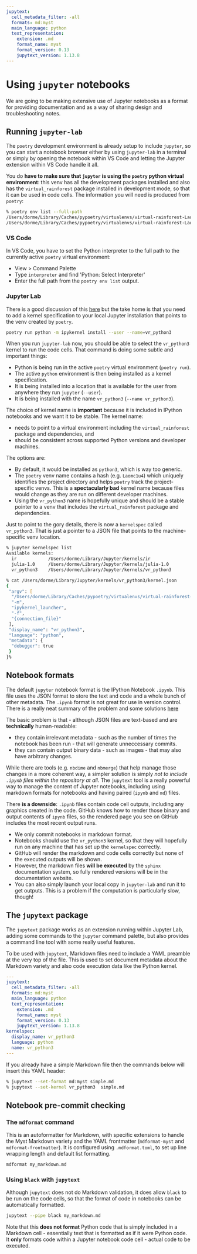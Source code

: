 ```yaml
---
jupytext:
  cell_metadata_filter: -all
  formats: md:myst
  main_language: python
  text_representation:
    extension: .md
    format_name: myst
    format_version: 0.13
    jupytext_version: 1.13.8
---
```


# Using `jupyter` notebooks

We are going to be making extensive use of Jupyter notebooks as a format for providing
documentation and as a way of sharing design and troubleshooting notes.

## Running `jupyter-lab`

The `poetry` development environment is already setup to include `jupyter`, so you can
start a notebook browser either by using `jupyter-lab` in a terminal or simply by
opening the notebook within VS Code and letting the Jupyter extension within VS Code
handle it all.

You do **have to make sure that `jupyter` is using the `poetry` python virtual
environment**: this venv has all the development packages installed and also has the
`virtual_rainforest` package installed in development mode, so that it can be used in
code cells. The information you will need is produced from `poetry`:

```zsh
% poetry env list --full-path
/Users/dorme/Library/Caches/pypoetry/virtualenvs/virtual-rainforest-Laomc1u4-py3.10
/Users/dorme/Library/Caches/pypoetry/virtualenvs/virtual-rainforest-Laomc1u4-py3.9 (Activated)
```

### VS Code

In VS Code, you have to set the Python interpreter to the full path to the currently
active `poetry` virtual environment:

- View > Command Palette
- Type `interpreter` and find 'Python: Select Interpreter'
- Enter the full path from the `poetry env list` output.

### Jupyter Lab

There is a good discussion of this
[here](https://janakiev.com/blog/jupyter-virtual-envs/) but the take home is that you
need to add a kernel specification to your local Jupyter installation that points to the
venv created by `poetry`.

```zsh
poetry run python -m ipykernel install --user --name=vr_python3
```

When you run `jupyter-lab` now, you should be able to select the `vr_python3` kernel to
run the code cells. That command is doing some subtle and important things:

- Python is being run in the active `poetry` virtual environment (`poetry run`).
- The active `python` environment is then being installed as a kernel specification.
- It is being installed into a location that is available for the user from anywhere
  they run `jupyter` (`--user`).
- It is being installed with the name `vr_python3` (`--name vr_python3`).

The choice of kernel name is **important** because it is included in IPython notebooks
and we want it to be stable. The kernel name:

- needs to point to a virtual environment including the `virtual_rainforest` package
  and dependencies, and
- should be consistent across supported Python versions and developer machines.

The options are:

- By default, it would be installed as `python3`, which is way too generic.
- The `poetry` venv name contains a hash (e.g. `Laomc1u4`) which uniquely identifies the
  project directory and helps `poetry` track the project-specific venvs. This is a
  **spectacularly bad** kernel name because files would change as they are run on
  different developer machines.
- Using the `vr_python3` name is hopefully unique and should be a stable pointer to a
  venv that includes  the `virtual_rainforest` package and dependencies.

Just to point to the gory details, there is now a `kernelspec` called `vr_python3`. That
is just a pointer to a JSON file that points to the machine-specific venv location.

```zsh
% jupyter kernelspec list
Available kernels:
  ir            /Users/dorme/Library/Jupyter/kernels/ir
  julia-1.0     /Users/dorme/Library/Jupyter/kernels/julia-1.0
  vr_python3    /Users/dorme/Library/Jupyter/kernels/vr_python3
```

```zsh
% cat /Users/dorme/Library/Jupyter/kernels/vr_python3/kernel.json
{
 "argv": [
  "/Users/dorme/Library/Caches/pypoetry/virtualenvs/virtual-rainforest-Laomc1u4-py3.10/bin/python",
  "-m",
  "ipykernel_launcher",
  "-f",
  "{connection_file}"
 ],
 "display_name": "vr_python3",
 "language": "python",
 "metadata": {
  "debugger": true
 }
}%
```

## Notebook formats

The default `jupyter` notebook format is the IPython Notebook `.ipynb`. This file uses
the JSON format to store the text and code and a whole bunch of other metadata. The
`.ipynb` format is not great for use in version control. There is a really neat summary
of the problem and some solutions
[here](https://nextjournal.com/schmudde/how-to-version-control-jupyter)

The basic problem is that - although JSON files are text-based and are **technically**
human-readable:

- they contain irrelevant metadata - such as the number of times the notebook has been
  run - that will generate unneccessary commits.
- they can contain output binary data - such as images - that may also have arbitrary
  changes.

While there are tools (e.g. `nbdime` and `nbmerge`) that help manage those changes in a
more coherent way, a simpler solution is simply _not to include `.ipynb` files within
the repository at all_. The `jupytext` tool is a really powerful way to manage the
content of Jupyter notebooks, including using markdown formats for notebooks and having
paired (`ipynb` and `md`) files.

There **is a downside**: `.ipynb` files contain code cell outputs, including any
graphics created in the code. GitHub knows how to render those binary and output
contents of `ipynb` files, so the rendered page you see on GitHub includes the most
recent output runs.

- We only commit notebooks in markdown format.
- Notebooks should use the `vr_python3` kernel, so that they will hopefully run on any
  machine that has set up the `kernelspec` correctly.
- GitHub will render the markdown and code cells correctly but none of the executed
  outputs will be shown.
- However, the markdown files **will be executed** by the `sphinx` documentation system,
  so fully rendered versions will be in the documentation website.
- You can also simply launch your local copy in `jupyter-lab` and run it to get outputs.
  This is a problem if the computation is particularly slow, though!

## The `jupytext` package

The `jupytext` package works as an extension running within Jupyter Lab, adding some
commands to the `jupyter` command palette, but also provides a command line tool with
some really useful features.

To be used with `jupytext`, Markdown files need to include a YAML preamble at the very
top of the file. This is used to set document metadata about the Markdown variety and
also code execution data like the Python kernel.

```yaml
---
jupytext:
  cell_metadata_filter: -all
  formats: md:myst
  main_language: python
  text_representation:
    extension: .md
    format_name: myst
    format_version: 0.13
    jupytext_version: 1.13.8
kernelspec:
  display_name: vr_python3
  language: python
  name: vr_python3
---
```

If you already have a simple Markdown file then the commands below will insert this YAML
header:

```zsh
% jupytext --set-format md:myst simple.md
% jupytext --set-kernel vr_python3  simple.md
```

## Notebook pre-commit checking

### The `mdformat` command

This is an autoformatter for Markdown, with specific extensions to handle the Myst
Markdown variety and the YAML frontmatter (`mdformat-myst` and `mdformat-frontmatter`).
It is configured using `.mdformat.toml`, to set up line wrapping length and default list
formatting.

```zsh
mdformat my_markdown.md
```

### Using `black` with `jupytext`

Although `jupytext` does not do Markdown validation, it does allow `black` to be run on
the code cells, so that the format of code in notebooks can be automatically formatted.

```zsh
jupytext --pipe black my_markdown.md
```

Note that this **does not format** Python code that is simply included in a Markdown
cell - essentially text that is formatted as if it were Python code. It **only** formats
code within a Jupyter notebook code cell - actual code to be executed.
